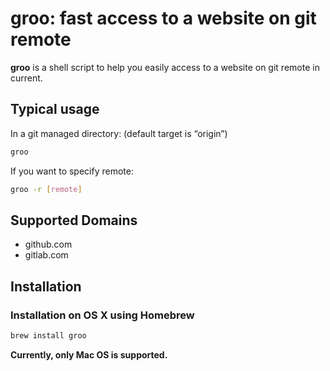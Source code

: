 # groo: fast access to a website on git remote

**groo** is a shell script to help you easily access to a website on git remote in current.

## Typical usage

In a git managed directory: (default target is “origin”)
```bash
groo
```

If you want to specify remote:
```bash
groo -r [remote]
```

## Supported Domains
- github.com
- gitlab.com

## Installation

### Installation on OS X using Homebrew

```bash
brew install groo
```

**Currently, only Mac OS is supported.**